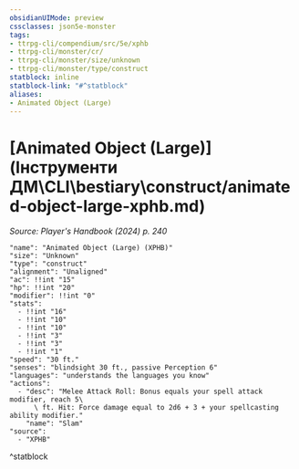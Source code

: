 ```yaml
---
obsidianUIMode: preview
cssclasses: json5e-monster
tags:
- ttrpg-cli/compendium/src/5e/xphb
- ttrpg-cli/monster/cr/
- ttrpg-cli/monster/size/unknown
- ttrpg-cli/monster/type/construct
statblock: inline
statblock-link: "#^statblock"
aliases:
- Animated Object (Large)
---
```

# [Animated Object (Large)](Інструменти ДМ\CLI\bestiary\construct/animated-object-large-xphb.md)
*Source: Player's Handbook (2024) p. 240*  

```statblock
"name": "Animated Object (Large) (XPHB)"
"size": "Unknown"
"type": "construct"
"alignment": "Unaligned"
"ac": !!int "15"
"hp": !!int "20"
"modifier": !!int "0"
"stats":
  - !!int "16"
  - !!int "10"
  - !!int "10"
  - !!int "3"
  - !!int "3"
  - !!int "1"
"speed": "30 ft."
"senses": "blindsight 30 ft., passive Perception 6"
"languages": "understands the languages you know"
"actions":
  - "desc": "Melee Attack Roll: Bonus equals your spell attack modifier, reach 5\
      \ ft. Hit: Force damage equal to 2d6 + 3 + your spellcasting ability modifier."
    "name": "Slam"
"source":
  - "XPHB"
```
^statblock